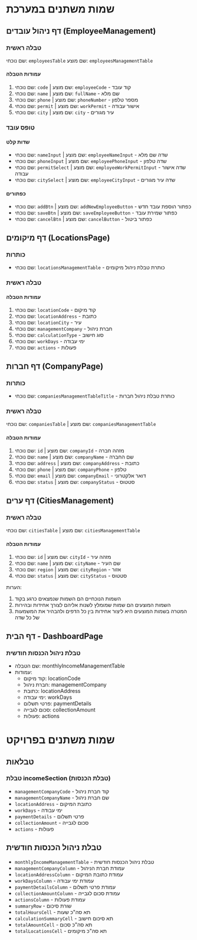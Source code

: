 # שמות משתנים במערכת

## דף ניהול עובדים (EmployeeManagement)

### טבלה ראשית
שם נוכחי: `employeesTable`
שם מוצע: `employeesManagementTable`

#### עמודות הטבלה
1. שם נוכחי: `code` | שם מוצע: `employeeCode` - קוד עובד
2. שם נוכחי: `name` | שם מוצע: `fullName` - שם מלא
3. שם נוכחי: `phone` | שם מוצע: `phoneNumber` - מספר טלפון
4. שם נוכחי: `permit` | שם מוצע: `workPermit` - אישור עבודה
5. שם נוכחי: `city` | שם מוצע: `city` - עיר מגורים

### טופס עובד
#### שדות קלט
- שם נוכחי: `nameInput` | שם מוצע: `employeeNameInput` - שדה שם מלא
- שם נוכחי: `phoneInput` | שם מוצע: `employeePhoneInput` - שדה טלפון
- שם נוכחי: `permitSelect` | שם מוצע: `employeeWorkPermitInput` - שדה אישור עבודה
- שם נוכחי: `citySelect` | שם מוצע: `employeeCityInput` - שדה עיר מגורים

#### כפתורים
- שם נוכחי: `addBtn` | שם מוצע: `addNewEmployeeButton` - כפתור הוספת עובד חדש
- שם נוכחי: `saveBtn` | שם מוצע: `saveEmployeeButton` - כפתור שמירת עובד
- שם נוכחי: `cancelBtn` | שם מוצע: `cancelButton` - כפתור ביטול

## דף מיקומים (LocationsPage)
### כותרות
- שם נוכחי: `locationsManagementTable` - כותרת טבלת ניהול מיקומים

### טבלה ראשית
#### עמודות הטבלה
1. שם נוכחי: `locationCode` - קוד מיקום
2. שם נוכחי: `locationAddress` - כתובת
3. שם נוכחי: `locationCity` - עיר
4. שם נוכחי: `managementCompany` - חברת ניהול
5. שם נוכחי: `calculationType` - סוג חישוב
6. שם נוכחי: `workDays` - ימי עבודה
7. שם נוכחי: `actions` - פעולות

## דף חברות (CompanyPage)
### כותרות
- שם נוכחי: `companiesManagementTableTitle` - כותרת טבלת ניהול חברות

### טבלה ראשית
שם נוכחי: `companiesTable` | שם מוצע: `companiesManagementTable`

#### עמודות הטבלה
1. שם נוכחי: `id` | שם מוצע: `companyId` - מזהה חברה
2. שם נוכחי: `name` | שם מוצע: `companyName` - שם החברה
3. שם נוכחי: `address` | שם מוצע: `companyAddress` - כתובת
4. שם נוכחי: `phone` | שם מוצע: `companyPhone` - טלפון
5. שם נוכחי: `email` | שם מוצע: `companyEmail` - דואר אלקטרוני
6. שם נוכחי: `status` | שם מוצע: `companyStatus` - סטטוס

## דף ערים (CitiesManagement)
### טבלה ראשית
שם נוכחי: `citiesTable` | שם מוצע: `citiesManagementTable`

#### עמודות הטבלה
1. שם נוכחי: `id` | שם מוצע: `cityId` - מזהה עיר
2. שם נוכחי: `name` | שם מוצע: `cityName` - שם העיר
3. שם נוכחי: `region` | שם מוצע: `cityRegion` - אזור
4. שם נוכחי: `status` | שם מוצע: `cityStatus` - סטטוס

הערות: 
1. השמות הנוכחיים הם השמות שנמצאים כרגע בקוד
2. השמות המוצעים הם שמות שמומלץ לשנות אליהם לצורך אחידות ובהירות
3. המטרה בשמות המוצעים היא ליצור אחידות בין כל הדפים ולהבהיר את המשמעות של כל שדה 

## דף הבית - DashboardPage

### טבלת ניהול הכנסות חודשית
- שם הטבלה: monthlyIncomeManagementTable
- עמודות:
  - קוד מיקום: locationCode
  - חברת ניהול: managementCompany
  - כתובת: locationAddress
  - ימי עבודה: workDays
  - פרטי תשלום: paymentDetails
  - סכום לגבייה: collectionAmount
  - פעולות: actions 

# שמות משתנים בפרויקט

## טבלאות

### טבלת incomeSection (טבלת הכנסות)
- `managementCompanyCode` - קוד חברת ניהול
- `managementCompanyName` - שם חברת ניהול
- `locationAddress` - כתובת המיקום
- `workDays` - ימי עבודה
- `paymentDetails` - פרטי תשלום
- `collectionAmount` - סכום לגבייה
- `actions` - פעולות 

## טבלת ניהול הכנסות חודשית
- `monthlyIncomeManagementTable` - טבלת ניהול הכנסות חודשית
- `managementCompanyColumn` - עמודת חברת הניהול
- `locationAddressColumn` - עמודת כתובת המיקום
- `workDaysColumn` - עמודת ימי עבודה
- `paymentDetailsColumn` - עמודת פרטי תשלום
- `collectionAmountColumn` - עמודת סכום לגבייה
- `actionsColumn` - עמודת פעולות
- `summaryRow` - שורת סיכום
- `totalHoursCell` - תא סה"כ שעות
- `calculationSummaryCell` - תא סיכום חישוב
- `totalAmountCell` - תא סה"כ סכום
- `totalLocationsCell` - תא סה"כ מיקומים 